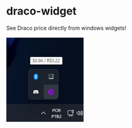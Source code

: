 # draco-widget
See Draco price directly from windows widgets!<br/><br/>
![alt text](https://github.com/GabrielVitorGL/draco-widget/blob/main/demophoto.jpg)
